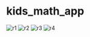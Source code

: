 # kids_math_app
![r1](https://user-images.githubusercontent.com/92023504/140275792-75797a35-b44e-4386-b9c9-9e83b6a07518.png)
![r2](https://user-images.githubusercontent.com/92023504/140275814-4e1e6674-c605-4c00-b615-9ea10f12732b.png)
![r3](https://user-images.githubusercontent.com/92023504/140275831-e024afc7-738c-40ff-a74f-d4a3cffad926.png)
![r4](https://user-images.githubusercontent.com/92023504/140275842-b9ab3970-55b8-431c-bc70-9a13f06a4471.png)

